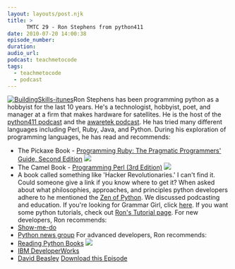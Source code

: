 ```yaml
---
layout: layouts/post.njk
title: >
      TMTC 29 - Ron Stephens from python411
date: 2010-07-20 14:00:38
episode_number: 
duration: 
audio_url: 
podcast: teachmetocode
tags: 
  - teachmetocode
  - podcast
---
```


[![](http://teachmetocode.com/podcast/files/2010/08/BuildingSkills-itunes.jpg "BuildingSkills-itunes")](http://teachmetocode.com/podcast/files/2010/08/BuildingSkills-itunes.jpg)Ron Stephens has been programming python as a hobbyist for the last 10 years. He's a technologist, hobbyist, poet, and manager at a firm that makes hardware for satellites. He is the host of the [python411 podcast](http://www.awaretek.com/blog/) and the [awaretek podcast](http://www.learnoutloud.com/Podcast-Directory/Philosophy//AwareTek-Podcast/6860). He has tried many different languages including Perl, Ruby, Java, and Python. During his exploration of programming languages, he has read and recommends:
- The Pickaxe Book - [Programming Ruby: The Pragmatic Programmers' Guide, Second Edition](http://www.amazon.com/gp/product/0974514055?ie=UTF8&tag=chamaxwoo-20&linkCode=as2&camp=1789&creative=390957&creativeASIN=0974514055) ![](http://www.assoc-amazon.com/e/ir?t=chamaxwoo-20&l=as2&o=1&a=0974514055)
- The Camel Book - [Programming Perl (3rd Edition)](http://www.amazon.com/gp/product/0596000278?ie=UTF8&tag=chamaxwoo-20&linkCode=as2&camp=1789&creative=390957&creativeASIN=0596000278) ![](http://www.assoc-amazon.com/e/ir?t=chamaxwoo-20&l=as2&o=1&a=0596000278)
- A book called something like 'Hacker Revolutionaries.' I can't find it. Could someone give a link if you know where to get it?
When asked about what philosophies, approaches, and principles python developers adhere to he mentioned the [Zen of Python](http://www.python.org/dev/peps/pep-0020/). We discussed podcasting and education. If you're looking for Grammar Girl, click [here](http://grammar.quickanddirtytips.com/). If you want some python tutorials, check out [Ron's Tutorial page](http://www.awaretek.com/tutorials.html). For new developers, Ron recommends:
- [Show-me-do](http://showmedo.com)
- [Python news group](http://groups.google.com/group/comp.lang.python)
For advanced developers, Ron recommends:
- [Reading Python Books](http://www.amazon.com/gp/redirect.html?ie=UTF8&location=http%3A%2F%2Fwww.amazon.com%2Fs%3Fie%3DUTF8%26x%3D0%26ref_%3Dnb%5Fsb%5Fnoss%26y%3D0%26field-keywords%3Dpython%26url%3Dsearch-alias%253Daps&tag=chamaxwoo-20&linkCode=ur2&camp=1789&creative=390957) ![](https://www.assoc-amazon.com/e/ir?t=chamaxwoo-20&l=ur2&o=1)
- [IBM DeveloperWorks](http://www.ibm.com/developerworks/)
- [David Beasley](http://www.dabeaz.com/)
[Download this Episode](http://traffic.libsyn.com/charlesmaxwood/TMTC29_Ron_Stephens.mp3)
